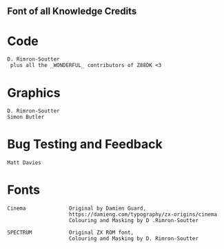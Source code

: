 Font of all Knowledge Credits
-

Code
=
    D. Rimron-Soutter
     plus all the _WONDERFUL_ contributors of Z88DK <3

Graphics
=
    D. Rimron-Soutter
    Simon Butler

Bug Testing and Feedback
=
    Matt Davies

Fonts
=
    Cinema              Original by Damien Guard,
                        https://damieng.com/typography/zx-origins/cinema
                        Colouring and Masking by D .Rimron-Soutter

    SPECTRUM            Original ZX ROM font, 
                        Colouring and Masking by D. Rimron-Soutter

